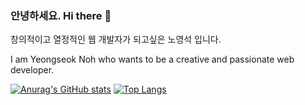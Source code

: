 ### 안녕하세요. Hi there 👋


창의적이고 열정적인 웹 개발자가 되고싶은 노영석 입니다.

I am Yeongseok Noh who wants to be a creative and passionate web developer.


[![Anurag's GitHub stats](https://github-readme-stats.vercel.app/api?username=NohYeongSeok&show_icons=true)](https://github.com/anuraghazra/github-readme-stats)
[![Top Langs](https://github-readme-stats.vercel.app/api/top-langs/?username=NohYeongSeok&layout=compact)](https://github.com/anuraghazra/github-readme-stats)


<!--
**NohYeongSeok/NohYeongSeok** is a ✨ _special_ ✨ repository because its `README.md` (this file) appears on your GitHub profile.

Here are some ideas to get you started:

- 🔭 I’m currently working on ...
- 🌱 I’m currently learning ...
- 👯 I’m looking to collaborate on ...
- 🤔 I’m looking for help with ...
- 💬 Ask me about ...
- 📫 How to reach me: ...
- 😄 Pronouns: ...
- ⚡ Fun fact: ...
-->
